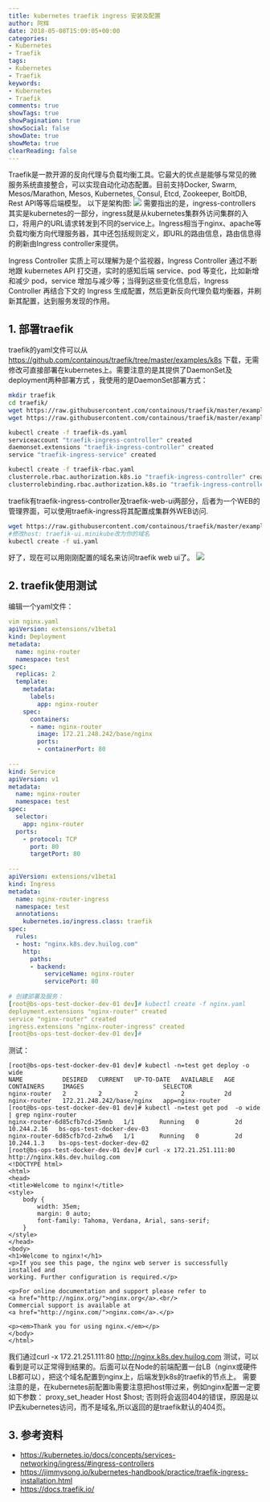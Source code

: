 ```yaml
---
title: kubernetes traefik ingress 安装及配置
author: 阿辉
date: 2018-05-08T15:09:05+00:00
categories:
- Kubernetes
- Traefik
tags:
- Kubernetes
- Traefik
keywords:
- Kubernetes
- Traefik
comments: true
showTags: true
showPagination: true
showSocial: false
showDate: true
showMeta: true
clearReading: false
---
```

Traefik是一款开源的反向代理与负载均衡工具。它最大的优点是能够与常见的微服务系统直接整合，可以实现自动化动态配置。目前支持Docker, Swarm, Mesos/Marathon, Mesos, Kubernetes, Consul, Etcd, Zookeeper, BoltDB, Rest API等等后端模型。
以下是架构图:
![](/wp-content/uploads/2018/05/architecture.png)
需要指出的是，ingress-controllers其实是kubernetes的一部分，ingress就是从kubernetes集群外访问集群的入口，将用户的URL请求转发到不同的service上。Ingress相当于nginx、apache等负载均衡方向代理服务器，其中还包括规则定义，即URL的路由信息，路由信息得的刷新由Ingress controller来提供。

Ingress Controller 实质上可以理解为是个监视器，Ingress Controller 通过不断地跟 kubernetes API 打交道，实时的感知后端 service、pod 等变化，比如新增和减少 pod，service 增加与减少等；当得到这些变化信息后，Ingress Controller 再结合下文的 Ingress 生成配置，然后更新反向代理负载均衡器，并刷新其配置，达到服务发现的作用。

<!--more-->

## 1. 部署traefik
traefik的yaml文件可以从 https://github.com/containous/traefik/tree/master/examples/k8s 下载，无需修改可直接部署在kubernetes上。需要注意的是其提供了DaemonSet及deployment两种部署方式 ，我使用的是DaemonSet部署方式：
```bash
mkdir traefik
cd traefik/
wget https://raw.githubusercontent.com/containous/traefik/master/examples/k8s/traefik-rbac.yaml
wget https://raw.githubusercontent.com/containous/traefik/master/examples/k8s/traefik-ds.yaml

kubectl create -f traefik-ds.yaml
serviceaccount "traefik-ingress-controller" created
daemonset.extensions "traefik-ingress-controller" created
service "traefik-ingress-service" created

kubectl create -f traefik-rbac.yaml
clusterrole.rbac.authorization.k8s.io "traefik-ingress-controller" created
clusterrolebinding.rbac.authorization.k8s.io "traefik-ingress-controller" created
```
traefik有traefik-ingress-controller及traefik-web-ui两部分，后者为一个WEB的管理界面，可以使用traefik-ingress将其配置成集群外WEB访问.
```bash
wget https://raw.githubusercontent.com/containous/traefik/master/examples/k8s/ui.yaml
#修改host: traefik-ui.minikube改为你的域名
kubectl create -f ui.yaml
```
好了，现在可以用刚刚配置的域名来访问traefik web ui了。
![](/wp-content/uploads/2018/05/traefik.jpg)

## 2. traefik使用测试
编辑一个yaml文件：
```yaml
vim nginx.yaml 
apiVersion: extensions/v1beta1
kind: Deployment
metadata:
  name: nginx-router
  namespace: test
spec:
  replicas: 2
  template:
    metadata:
      labels:
        app: nginx-router
    spec:
      containers:
      - name: nginx-router
        image: 172.21.248.242/base/nginx
        ports:
        - containerPort: 80
		
---
kind: Service
apiVersion: v1
metadata:
  name: nginx-router
  namespace: test
spec:
  selector:
    app: nginx-router
  ports:
    - protocol: TCP
      port: 80
      targetPort: 80
	  
---
apiVersion: extensions/v1beta1
kind: Ingress
metadata:
  name: nginx-router-ingress
  namespace: test
  annotations:
    kubernetes.io/ingress.class: traefik
spec:
  rules:
  - host: "nginx.k8s.dev.huilog.com"
    http:
      paths:
      - backend:
          serviceName: nginx-router
          servicePort: 80
		  
# 创建部署及服务：
[root@bs-ops-test-docker-dev-01 dev]# kubectl create -f nginx.yaml 
deployment.extensions "nginx-router" created
service "nginx-router" created
ingress.extensions "nginx-router-ingress" created
[root@bs-ops-test-docker-dev-01 dev]#
```
测试：
```shell
[root@bs-ops-test-docker-dev-01 dev]# kubectl -n=test get deploy -o wide
NAME           DESIRED   CURRENT   UP-TO-DATE   AVAILABLE   AGE       CONTAINERS     IMAGES                      SELECTOR
nginx-router   2         2         2            2           2d        nginx-router   172.21.248.242/base/nginx   app=nginx-router
[root@bs-ops-test-docker-dev-01 dev]# kubectl -n=test get pod  -o wide | grep nginx-router
nginx-router-6d85cfb7cd-25mnb   1/1       Running   0          2d        10.244.2.16   bs-ops-test-docker-dev-03
nginx-router-6d85cfb7cd-2xhw6   1/1       Running   0          2d        10.244.1.3    bs-ops-test-docker-dev-02
[root@bs-ops-test-docker-dev-01 dev]# curl -x 172.21.251.111:80 http://nginx.k8s.dev.huilog.com
<!DOCTYPE html>
<html>
<head>
<title>Welcome to nginx!</title>
<style>
    body {
        width: 35em;
        margin: 0 auto;
        font-family: Tahoma, Verdana, Arial, sans-serif;
    }
</style>
</head>
<body>
<h1>Welcome to nginx!</h1>
<p>If you see this page, the nginx web server is successfully installed and
working. Further configuration is required.</p>

<p>For online documentation and support please refer to
<a href="http://nginx.org/">nginx.org</a>.<br/>
Commercial support is available at
<a href="http://nginx.com/">nginx.com</a>.</p>

<p><em>Thank you for using nginx.</em></p>
</body>
</html>

```
我们通过curl -x 172.21.251.111:80 http://nginx.k8s.dev.huilog.com
 测试，可以看到是可以正常得到结果的。后面可以在Node的前端配置一台LB（nginx或硬件LB都可以），把这个域名配置到nginx上，后端发到k8s的traefik的节点上。
需要注意的是，在kubernetes前配置lb需要注意把host带过来，例如nginx配置一定要如下参数：
proxy_set_header Host $host;
否则将会返回404的错误，原因是以IP去kubernetes访问，而不是域名,所以返回的是traefik默认的404页。

## 3. 参考资料
- https://kubernetes.io/docs/concepts/services-networking/ingress/#ingress-controllers
- https://jimmysong.io/kubernetes-handbook/practice/traefik-ingress-installation.html
- https://docs.traefik.io/